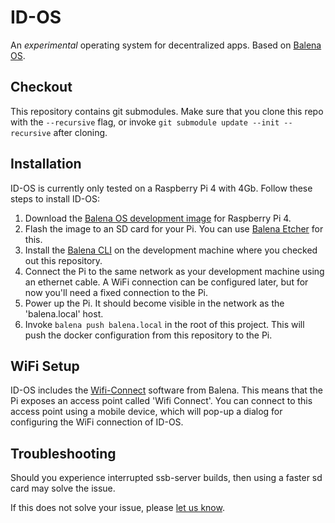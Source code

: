 ID-OS
=====

An *experimental* operating system for decentralized apps.
Based on [Balena OS][1].

Checkout
--------

This repository contains git submodules. Make sure that you clone this repo with
the `--recursive` flag, or invoke `git submodule update --init --recursive`
after cloning.

Installation
------------

ID-OS is currently only tested on a Raspberry Pi 4 with 4Gb. Follow these steps
to install ID-OS:

  1. Download the [Balena OS development image][2] for Raspberry Pi 4.
  2. Flash the image to an SD card for your Pi. You can use [Balena Etcher][3]
      for this.
  3. Install the [Balena CLI][4] on the development machine where you checked
      out this repository.
  4. Connect the Pi to the same network as your development machine using an
      ethernet cable. A WiFi connection can be configured later, but for now
      you'll need a fixed connection to the Pi.
  5. Power up the Pi. It should become visible in the network as the
      'balena.local' host.
  6. Invoke `balena push balena.local` in the root of this project. This will
      push the docker configuration from this repository to the Pi.

WiFi Setup
----------

ID-OS includes the [Wifi-Connect][5] software from Balena. This means that the
Pi exposes an access point called 'Wifi Connect'. You can connect to this access
point using a mobile device, which will pop-up a dialog for configuring the WiFi
connection of ID-OS.

Troubleshooting
---------------

Should you experience interrupted ssb-server builds, then using a faster sd card
may solve the issue.

If this does not solve your issue, please [let us know][6].

[1]: https://balena.io
[2]: https://www.balena.io/os/#download
[3]: https://www.balena.io/etcher/
[4]: https://github.com/balena-io/balena-cli/blob/master/INSTALL.md
[5]: https://github.com/balena-io/wifi-connect
[6]: https://github.com/markspanbroek/id-os/issues
